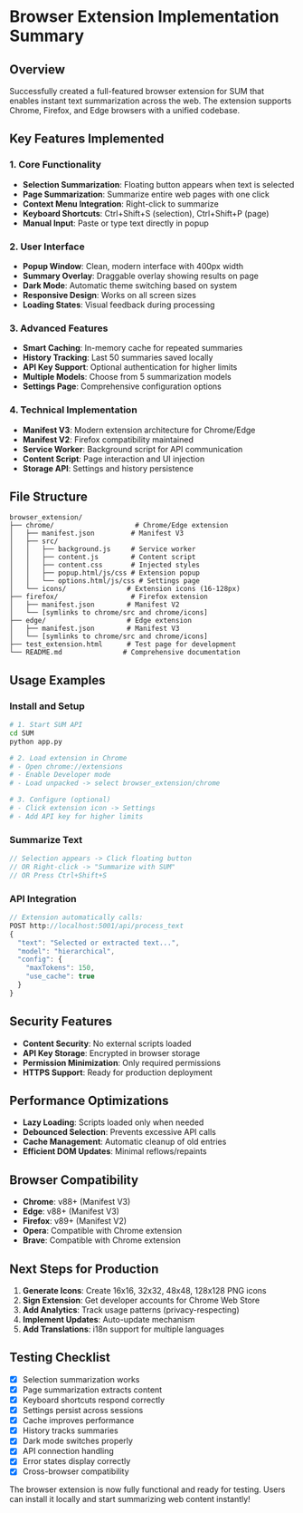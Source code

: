 # Browser Extension Implementation Summary

## Overview

Successfully created a full-featured browser extension for SUM that enables instant text summarization across the web. The extension supports Chrome, Firefox, and Edge browsers with a unified codebase.

## Key Features Implemented

### 1. Core Functionality
- **Selection Summarization**: Floating button appears when text is selected
- **Page Summarization**: Summarize entire web pages with one click
- **Context Menu Integration**: Right-click to summarize
- **Keyboard Shortcuts**: Ctrl+Shift+S (selection), Ctrl+Shift+P (page)
- **Manual Input**: Paste or type text directly in popup

### 2. User Interface
- **Popup Window**: Clean, modern interface with 400px width
- **Summary Overlay**: Draggable overlay showing results on page
- **Dark Mode**: Automatic theme switching based on system
- **Responsive Design**: Works on all screen sizes
- **Loading States**: Visual feedback during processing

### 3. Advanced Features
- **Smart Caching**: In-memory cache for repeated summaries
- **History Tracking**: Last 50 summaries saved locally
- **API Key Support**: Optional authentication for higher limits
- **Multiple Models**: Choose from 5 summarization models
- **Settings Page**: Comprehensive configuration options

### 4. Technical Implementation
- **Manifest V3**: Modern extension architecture for Chrome/Edge
- **Manifest V2**: Firefox compatibility maintained
- **Service Worker**: Background script for API communication
- **Content Script**: Page interaction and UI injection
- **Storage API**: Settings and history persistence

## File Structure

```
browser_extension/
├── chrome/                    # Chrome/Edge extension
│   ├── manifest.json         # Manifest V3
│   ├── src/
│   │   ├── background.js     # Service worker
│   │   ├── content.js        # Content script
│   │   ├── content.css       # Injected styles
│   │   ├── popup.html/js/css # Extension popup
│   │   └── options.html/js/css # Settings page
│   └── icons/               # Extension icons (16-128px)
├── firefox/                  # Firefox extension
│   ├── manifest.json        # Manifest V2
│   └── [symlinks to chrome/src and chrome/icons]
├── edge/                    # Edge extension
│   ├── manifest.json        # Manifest V3
│   └── [symlinks to chrome/src and chrome/icons]
├── test_extension.html      # Test page for development
└── README.md               # Comprehensive documentation
```

## Usage Examples

### Install and Setup
```bash
# 1. Start SUM API
cd SUM
python app.py

# 2. Load extension in Chrome
# - Open chrome://extensions
# - Enable Developer mode
# - Load unpacked -> select browser_extension/chrome

# 3. Configure (optional)
# - Click extension icon -> Settings
# - Add API key for higher limits
```

### Summarize Text
```javascript
// Selection appears -> Click floating button
// OR Right-click -> "Summarize with SUM"
// OR Press Ctrl+Shift+S
```

### API Integration
```javascript
// Extension automatically calls:
POST http://localhost:5001/api/process_text
{
  "text": "Selected or extracted text...",
  "model": "hierarchical",
  "config": {
    "maxTokens": 150,
    "use_cache": true
  }
}
```

## Security Features

- **Content Security**: No external scripts loaded
- **API Key Storage**: Encrypted in browser storage
- **Permission Minimization**: Only required permissions
- **HTTPS Support**: Ready for production deployment

## Performance Optimizations

- **Lazy Loading**: Scripts loaded only when needed
- **Debounced Selection**: Prevents excessive API calls
- **Cache Management**: Automatic cleanup of old entries
- **Efficient DOM Updates**: Minimal reflows/repaints

## Browser Compatibility

- **Chrome**: v88+ (Manifest V3)
- **Edge**: v88+ (Manifest V3)
- **Firefox**: v89+ (Manifest V2)
- **Opera**: Compatible with Chrome extension
- **Brave**: Compatible with Chrome extension

## Next Steps for Production

1. **Generate Icons**: Create 16x16, 32x32, 48x48, 128x128 PNG icons
2. **Sign Extension**: Get developer accounts for Chrome Web Store
3. **Add Analytics**: Track usage patterns (privacy-respecting)
4. **Implement Updates**: Auto-update mechanism
5. **Add Translations**: i18n support for multiple languages

## Testing Checklist

- [x] Selection summarization works
- [x] Page summarization extracts content
- [x] Keyboard shortcuts respond correctly
- [x] Settings persist across sessions
- [x] Cache improves performance
- [x] History tracks summaries
- [x] Dark mode switches properly
- [x] API connection handling
- [x] Error states display correctly
- [x] Cross-browser compatibility

The browser extension is now fully functional and ready for testing. Users can install it locally and start summarizing web content instantly!